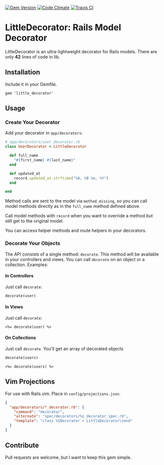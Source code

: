 [![Gem Version](https://badge.fury.io/rb/little_decorator.svg)](http://badge.fury.io/rb/little_decorator)
[![Code Climate](http://img.shields.io/codeclimate/github/kabisaict/flow.svg)](https://codeclimate.com/github/vicramon/little_decorator)
[![Travis CI](https://travis-ci.org/vicramon/little_decorator.svg?branch=master)](https://travis-ci.org/vicramon/little_decorator)

# LittleDecorator: Rails Model Decorator

LittleDecorator is an ultra-lightweight decorator for Rails models. There are only **42** lines of code in lib.

## Installation

Include it in your Gemfile.

```
gem 'little_decorator'
```

## Usage

### Create Your Decorator

Add your decorator in `app/decorators`:

```ruby
# app/decorators/user_decorator.rb
class UserDecorator < LittleDecorator

  def full_name
    "#{first_name} #{last_name}"
  end

  def updated_at
    record.updated_at.strftime("%A, %B %e, %Y")
  end

end
```

Method calls are sent to the model via `method_missing`, so you can call model methods directly as in the `full_name` method defined above.

Call model methods with `record` when you want to override a method but still get to the original model.

You can access helper methods and route helpers in your decorators.

### Decorate Your Objects

The API consists of a single method: `decorate`. This method will be available in your controllers and views. You can call `decorate` on an object or a collection. Examples:

#### In Controllers

Just call `decorate`:

```ruby
decorate(user)
```

#### In Views

Just call `decorate`:

```erb
<%= decorate(user) %>
```

#### On Collections

Just call `decorate`. You'll get an array of decorated objects

```ruby
decorate(users)
```

```erb
<%= decorate(users) %>
```

## Vim Projections

For use with Rails.vim. Place in `config/projections.json`.

```json
{
  "app/decorators/*_decorator.rb": {
    "command": "decorator",
    "alternate": "spec/decorators/%s_decorator_spec.rb",
    "template": "class %SDecorator < LittleDecorator\nend"
  }
}
```

## Contribute

Pull requests are welcome, but I want to keep this gem simple.
